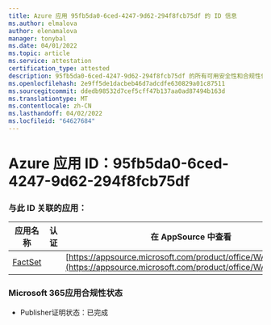 ```yaml
---
title: Azure 应用 95fb5da0-6ced-4247-9d62-294f8fcb75df 的 ID 信息
ms.author: elmalova
author: elenamalova
manager: tonybal
ms.date: 04/01/2022
ms.topic: article
ms.service: attestation
certification_type: attested
description: 95fb5da0-6ced-4247-9d62-294f8fcb75df 的所有可用安全性和合规性信息。
ms.openlocfilehash: 2e9ff5de1dacbeb46d7adcdfe630829a01c87511
ms.sourcegitcommit: ddedb98532d7cef5cff47b137aa0ad87494b163d
ms.translationtype: MT
ms.contentlocale: zh-CN
ms.lasthandoff: 04/02/2022
ms.locfileid: "64627684"
---
```

# <a name="azure-app-id-95fb5da0-6ced-4247-9d62-294f8fcb75df"></a>Azure 应用 ID：95fb5da0-6ced-4247-9d62-294f8fcb75df


### <a name="apps-associated-with-this-id"></a>与此 ID 关联的应用：
| **应用名称** | **认证** | **在 AppSource 中查看** |
|--------------|---------------|-----------------------|
| [FactSet](../forward/WA200002146.md) |  | [https://appsource.microsoft.com/product/office/WA200002146](https://appsource.microsoft.com/product/office/WA200002146) |

### <a name="microsoft-365-app-compliance-status"></a>Microsoft 365应用合规性状态
- Publisher证明状态：已完成

